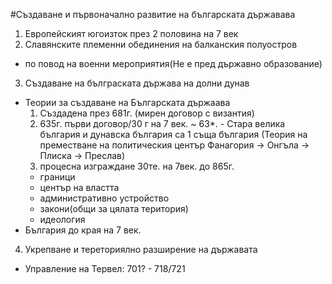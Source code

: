 #Създаване и първоначално развитие на българската държавава
1. Европейският югоизток през 2 половина на 7 век
2. Славянските племенни обединения на балканския полуостров
 - по повод на военни мероприятия(Не е пред държавно образование)
3. Създаване на бълграската държава на долни дунав
 - Теории за създаване на Българската държаава
   1. Създадена през 681г. (мирен договор с византия)
   2. 635г. първи договор/30 г на 7 век. ~ 63*. - Стара велика българия и дунавска българия са 1 съща българия (Теория на преместване на политическия център Фанагория -> Онгъла -> Плиска -> Преслав)
   3. процесна изграждане 30те. на 7век. до 865г.
     - граници
	 - център на властта
	 - административно устройство
	 - закони(общи за цялата територия)
	 - идеология
 - България до края на 7 век.
4. Укрепване и тереториялно разширение на държавата
 - Управление на Тервел: 701? - 718/721
